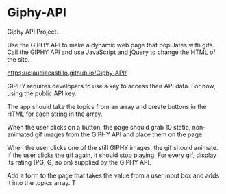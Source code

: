 # Giphy-API
Giphy API Project.

Use the GIPHY API to make a dynamic web page that populates with gifs. 
Call the GIPHY API and use JavaScript and jQuery to change the HTML of the site.

https://claudiacastillo.github.io/Giphy-API/

GIPHY requires developers to use a key to access their API data. For now, using the public API key.

The app should take the topics from an array and create buttons in the HTML for each string in the array.

When the user clicks on a button, the page should grab 10 static, non-animated gif images from the GIPHY API and place them on the page. 

When the user clicks one of the still GIPHY images, the gif should animate. If the user clicks the gif again, it should stop playing.
For every gif, display its rating (PG, G, so on) supplied by the GIPHY API. 

Add a form to the page that takes the value from a user input box and adds it into the topics array. T
